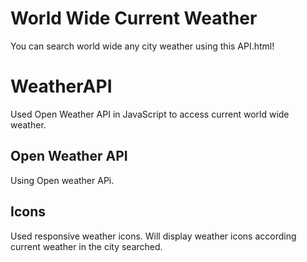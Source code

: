# World Wide Current Weather
You can search world wide any city weather using this API.html!
# WeatherAPI
Used Open Weather API in JavaScript to access current world wide weather.

## Open Weather API
Using Open weather APi.

## Icons
Used responsive weather icons. Will display weather icons according current weather in the city searched.
